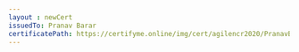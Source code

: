 ```yaml
--- 
layout : newCert 
issuedTo: Pranav Barar 
certificatePath: https://certifyme.online/img/cert/agilencr2020/PranavBarar_3ff64.png
--- 
```

